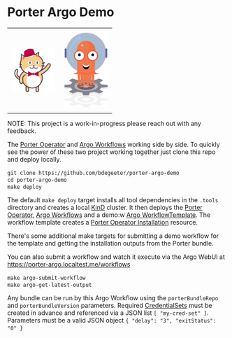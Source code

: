 # Porter Argo Demo

<style>
  table {
    border-collapse: collapse;
  }

  td {
    border: none;
    padding: 10px;
  }
</style>
<div>
  <table>
    <tr>
      <td>
        <img src="./docs/imgs/porter-logo.png" alt="Porter Logo" width="100">
      </td>
      <td>
        <img src="./docs/imgs/argo_workflows_logo.png" alt="Argo Workflows Logo" width="100">
      </td>
    </tr>
  </table>
</div>

NOTE: This project is a work-in-progress please reach out with any feedback.

The [Porter Operator](https://github.com/getporter/operator) 
and [Argo Workflows](https://github.com/argoproj/argo-workflows/) working side by side. To quickly 
see the power of these two project working together just clone this repo and
deploy locally.

```
git clone https://github.com/bdegeeter/porter-argo-demo
cd porter-argo-demo
make deploy
```

The default `make deploy` target installs all tool dependencies in the `.tools` directory
and creates a local [KinD](https://kind.sigs.k8s.io/) cluster. It then deploys 
the [Porter Operator](https://getporter.org/operator/),
[Argo Workflows](https://argoproj.github.io/argo-workflows/) and a demo:w
[Argo WorkflowTemplate](https://argoproj.github.io/argo-workflows/workflow-templates/).
The workflow template creates a [Porter Operator Installation](https://getporter.org/operator/file-formats/)
resource.

There's some additional make targets for submitting a demo workflow for the template and getting
the installation outputs from the Porter bundle.

You can also submit a workflow and watch it execute via the Argo WebUI at https://porter-argo.localtest.me/workflows

```
make argo-submit-workflow
make argo-get-latest-output
```

Any bundle can be run by this Argo Workflow using the `porterBundleRepo` and `porterBundleVersion` parameters.
Required [CredentialSets](https://getporter.org/operator/file-formats/#credentialset) must 
be created in advance and referenced via a JSON list `[ "my-cred-set" ]`. Parameters must 
be a valid JSON object `{ "delay": "3", "exitStatus": "0" }`